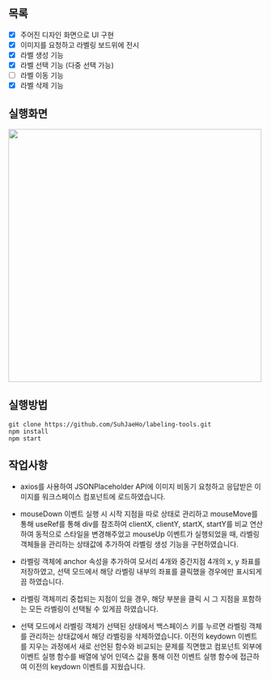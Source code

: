 ## 목록
- [x] 주어진 디자인 화면으로 UI 구현
- [x] 이미지를 요청하고 라벨링 보드위에 전시
- [x] 라벨 생성 기능
- [x] 라벨 선택 기능 (다중 선택 가능)
- [ ] 라벨 이동 기능
- [x] 라벨 삭제 기능

## 실행화면
<image width=500 height=500 src="https://user-images.githubusercontent.com/68631561/185160172-5f88ac33-e97c-4ca1-a27b-fc99f64fa7ff.gif" />

## 실행방법
```
git clone https://github.com/SuhJaeHo/labeling-tools.git
npm install
npm start
```

## 작업사항
- axios를 사용하여 JSONPlaceholder API에 이미지 비동기 요청하고 응답받은 이미지를 워크스페이스 컴포넌트에 로드하였습니다.

- mouseDown 이벤트 실행 시 시작 지점을 따로 상태로 관리하고 mouseMove를 통해 useRef를 통해 div를 참조하여 clientX, clientY, startX, startY를 비교 연산하여 동적으로 스타일을 변경해주었고 mouseUp 이벤트가 실행되었을 때, 라벨링 객체들을 관리하는 상태값에 추가하여 라벨링 생성 기능을 구현하였습니다.

- 라벨링 객체에 anchor 속성을 추가하여 모서리 4개와 중간지점 4개의 x, y 좌표를 저장하였고, 선택 모드에서 해당 라벨링 내부의 좌표를 클릭했을 경우에만 표시되게끔 하였습니다.

- 라벨링 객체끼리 중첩되는 지점이 있을 경우, 해당 부분을 클릭 시 그 지점을 포함하는 모든 라벨링이 선택될 수 있게끔 하였습니다.

- 선택 모드에서 라벨링 객체가 선택된 상태에서 백스페이스 키를 누르면 라벨링 객체를 관리하는 상태값에서 해당 라벨링을 삭제하였습니다. 이전의 keydown 이벤트를 지우는 과정에서 새로 선언된 함수와 비교되는 문제를 직면했고 컴포넌트 외부에 이벤트 실행 함수를 배열에 넣어 인덱스 값을 통해 이전 이벤트 실행 함수에 접근하여 이전의 keydown 이벤트를 지웠습니다.
